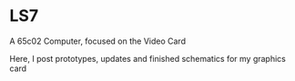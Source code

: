 # LS7
A 65c02 Computer, focused on the Video Card

Here, I post prototypes, updates and finished schematics
for my graphics card
